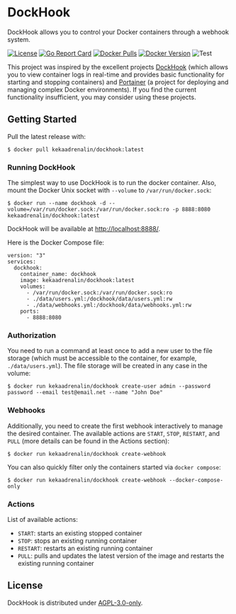 # DockHook

DockHook allows you to control your Docker containers through a webhook system.

[![License](https://img.shields.io/github/license/kekaadrenalin/DockHook)](LICENSE)
[![Go Report Card](https://goreportcard.com/badge/github.com/kekaadrenalin/dockhook)](https://goreportcard.com/report/github.com/kekaadrenalin/dockhook)
[![Docker Pulls](https://img.shields.io/docker/pulls/kekaadrenalin/dockhook.svg)](https://hub.docker.com/r/kekaadrenalin/dockhook/)
[![Docker Version](https://img.shields.io/docker/v/kekaadrenalin/dockhook?sort=semver)](https://hub.docker.com/r/kekaadrenalin/dockhook/)
![Test](https://github.com/kekaadrenalin/DockHook/workflows/Test/badge.svg)

This project was inspired by the excellent projects [DockHook](https://github.com/kekaadrenalin/dockhook) (which allows you to view
container logs in real-time and provides basic functionality for starting and stopping containers)
and [Portainer](https://www.portainer.io/) (a project for deploying and managing complex Docker environments). If you
find the current functionality insufficient, you may consider using these projects.

## Getting Started

Pull the latest release with:

    $ docker pull kekaadrenalin/dockhook:latest

### Running DockHook

The simplest way to use DockHook is to run the docker container. Also, mount the Docker Unix socket with `--volume`
to `/var/run/docker.sock`:

    $ docker run --name dockhook -d --volume=/var/run/docker.sock:/var/run/docker.sock:ro -p 8888:8080 kekaadrenalin/dockhook:latest

DockHook will be available at [http://localhost:8888/](http://localhost:8888/).

Here is the Docker Compose file:

    version: "3"
    services:
      dockhook:
        container_name: dockhook
        image: kekaadrenalin/dockhook:latest
        volumes:
          - /var/run/docker.sock:/var/run/docker.sock:ro
          - ./data/users.yml:/dockhook/data/users.yml:rw
          - ./data/webhooks.yml:/dockhook/data/webhooks.yml:rw
        ports:
          - 8888:8080

### Authorization

You need to run a command at least once to add a new user to the file storage (which must be accessible to the
container, for example, `./data/users.yml`). The file storage will be created in any case in the volume:

    $ docker run kekaadrenalin/dockhook create-user admin --password password --email test@email.net --name "John Doe"

### Webhooks

Additionally, you need to create the first webhook interactively to manage the desired container. The available actions
are `START`, `STOP`, `RESTART`, and `PULL` (more details can be found in the Actions section):

    $ docker run kekaadrenalin/dockhook create-webhook

You can also quickly filter only the containers started via `docker compose`:

    $ docker run kekaadrenalin/dockhook create-webhook --docker-compose-only

### Actions

List of available actions:

- `START`: starts an existing stopped container
- `STOP`: stops an existing running container
- `RESTART`: restarts an existing running container
- `PULL`: pulls and updates the latest version of the image and restarts the existing running container

## License

DockHook is distributed under [AGPL-3.0-only](LICENSE).
